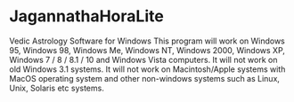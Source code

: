 # JagannathaHoraLite
Vedic Astrology Software for Windows
This program will work on Windows 95, Windows 98, Windows Me, Windows NT, Windows 2000, Windows XP, Windows 7 / 8 / 8.1 / 10 and Windows Vista computers. It will not work on old Windows 3.1 systems. It will not work on Macintosh/Apple systems with MacOS operating system and other non-windows systems such as Linux, Unix, Solaris etc systems.
